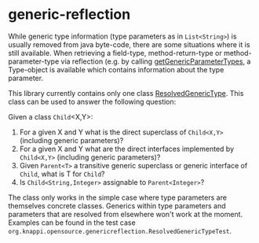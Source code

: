 generic-reflection
==================

While generic type information (type parameters as in `List<String>`)  is usually removed from java byte-code, there are some situations where it is still available.
When retrieving a field-type, method-return-type or method-parameter-type via reflection 
(e.g. by calling [getGenericParameterTypes](http://docs.oracle.com/javase/7/docs/api/java/lang/reflect/Method.html#getGenericParameterTypes()),
a Type-object is available which contains information about the type parameter.

This library currently contains only one class [ResolvedGenericType](apidocs/org/knappi/opensource/genericreflection/ResolvedGenericType.html). 
This class can be used to answer the following question:

Given a class <code>Child</code>&lt;X,Y>:  
 
1. For a given X and Y what is the direct superclass of `Child<X,Y>` (including generic parameters)?
2. For a given X and Y what are the direct interfaces implemented by `Child<X,Y>` (including generic parameters)?
3. Given `Parent<T>` a transitive generic superclass or generic interface of `Child`, what is T for `Child`?  
4. Is `Child<String,Integer>` assignable to `Parent<Integer>`?

The class only works in the simple case where type parameters are themselves concrete classes. Generics within type parameters 
and parameters that are resolved from elsewhere won't work at the moment. Examples can be found in the test case 
`org.knappi.opensource.genericreflection.ResolvedGenericTypeTest`.
